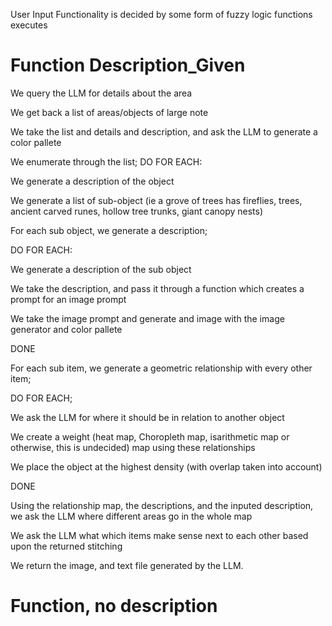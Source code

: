 User Input
Functionality is decided by some form of fuzzy logic
functions executes

# Function Description_Given

We query the LLM for details about the area

We get back a list of areas/objects of large note

We take the list and details and description, and ask the LLM to generate a color pallete

We enumerate through the list; DO FOR EACH:

We generate a description of the object

We generate a list of sub-object (ie a grove of trees has fireflies, trees, ancient carved runes, hollow tree trunks, giant canopy nests)

For each sub object, we generate a description; 

DO FOR EACH:

We generate a description of the sub object

We take the description, and pass it through a function which creates a prompt for an image prompt

We take the image prompt and generate and image with the image generator and color pallete

DONE

For each sub item, we generate a geometric relationship with every other item; 

DO FOR EACH;

We ask the LLM for where it should be in relation to another object

We create a weight (heat map, Choropleth map, isarithmetic map or otherwise, this is undecided) map using these relationships

We place the object at the highest density (with overlap taken into account)

DONE

Using the relationship map, the descriptions, and the inputed description, we ask the LLM where different areas go in the whole map

We ask the LLM what which items make sense next to each other based upon the returned stitching

We return the image, and text file generated by the LLM.





# Function, no description


